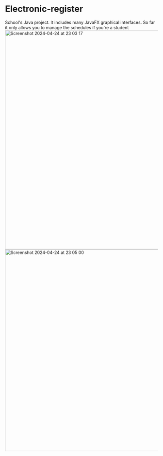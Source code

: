 # Electronic-register
School's Java project. It includes many JavaFX graphical interfaces.
So far it only allows you to manage the schedules if you're a student
<img width="722" alt="Screenshot 2024-04-24 at 23 03 17" src="https://github.com/Aleavara/Electronic-register/assets/89666059/abd55770-a404-47b0-8d88-ac2bf908cfac">
<img width="665" alt="Screenshot 2024-04-24 at 23 05 00" src="https://github.com/Aleavara/Electronic-register/assets/89666059/4355052d-9edc-4b76-a97b-fc28097950be">
